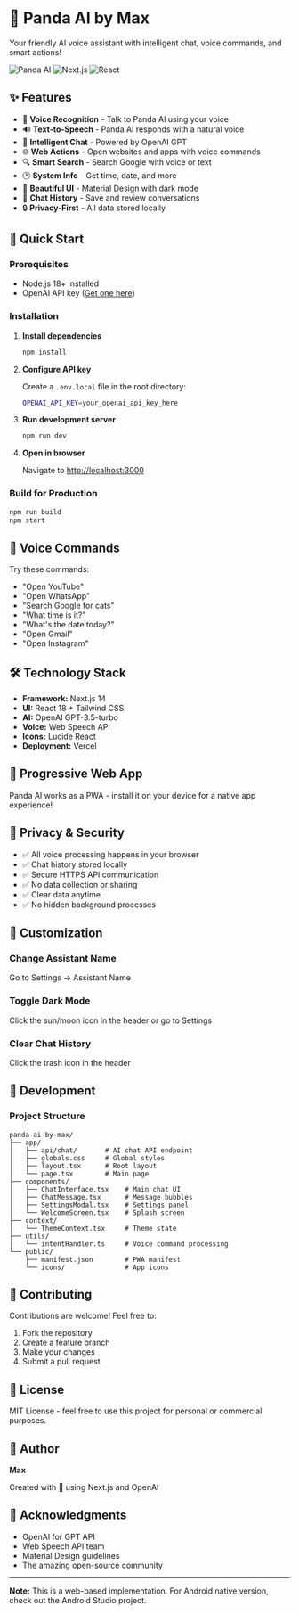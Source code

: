 # 🐼 Panda AI by Max

Your friendly AI voice assistant with intelligent chat, voice commands, and smart actions!

![Panda AI](https://img.shields.io/badge/AI-Voice%20Assistant-6366f1)
![Next.js](https://img.shields.io/badge/Next.js-14-black)
![React](https://img.shields.io/badge/React-18-blue)

## ✨ Features

- 🎤 **Voice Recognition** - Talk to Panda AI using your voice
- 🔊 **Text-to-Speech** - Panda AI responds with a natural voice
- 💬 **Intelligent Chat** - Powered by OpenAI GPT
- 🌐 **Web Actions** - Open websites and apps with voice commands
- 🔍 **Smart Search** - Search Google with voice or text
- 🕐 **System Info** - Get time, date, and more
- 🎨 **Beautiful UI** - Material Design with dark mode
- 💾 **Chat History** - Save and review conversations
- 🔒 **Privacy-First** - All data stored locally

## 🚀 Quick Start

### Prerequisites

- Node.js 18+ installed
- OpenAI API key ([Get one here](https://platform.openai.com/api-keys))

### Installation

1. **Install dependencies**
   ```bash
   npm install
   ```

2. **Configure API key**
   
   Create a `.env.local` file in the root directory:
   ```bash
   OPENAI_API_KEY=your_openai_api_key_here
   ```

3. **Run development server**
   ```bash
   npm run dev
   ```

4. **Open in browser**
   
   Navigate to [http://localhost:3000](http://localhost:3000)

### Build for Production

```bash
npm run build
npm start
```

## 🎯 Voice Commands

Try these commands:

- "Open YouTube"
- "Open WhatsApp"
- "Search Google for cats"
- "What time is it?"
- "What's the date today?"
- "Open Gmail"
- "Open Instagram"

## 🛠️ Technology Stack

- **Framework:** Next.js 14
- **UI:** React 18 + Tailwind CSS
- **AI:** OpenAI GPT-3.5-turbo
- **Voice:** Web Speech API
- **Icons:** Lucide React
- **Deployment:** Vercel

## 📱 Progressive Web App

Panda AI works as a PWA - install it on your device for a native app experience!

## 🔐 Privacy & Security

- ✅ All voice processing happens in your browser
- ✅ Chat history stored locally
- ✅ Secure HTTPS API communication
- ✅ No data collection or sharing
- ✅ Clear data anytime
- ✅ No hidden background processes

## 🎨 Customization

### Change Assistant Name

Go to Settings → Assistant Name

### Toggle Dark Mode

Click the sun/moon icon in the header or go to Settings

### Clear Chat History

Click the trash icon in the header

## 📝 Development

### Project Structure

```
panda-ai-by-max/
├── app/
│   ├── api/chat/       # AI chat API endpoint
│   ├── globals.css     # Global styles
│   ├── layout.tsx      # Root layout
│   └── page.tsx        # Main page
├── components/
│   ├── ChatInterface.tsx    # Main chat UI
│   ├── ChatMessage.tsx      # Message bubbles
│   ├── SettingsModal.tsx    # Settings panel
│   └── WelcomeScreen.tsx    # Splash screen
├── context/
│   └── ThemeContext.tsx     # Theme state
├── utils/
│   └── intentHandler.ts     # Voice command processing
└── public/
    ├── manifest.json        # PWA manifest
    └── icons/               # App icons
```

## 🤝 Contributing

Contributions are welcome! Feel free to:

1. Fork the repository
2. Create a feature branch
3. Make your changes
4. Submit a pull request

## 📄 License

MIT License - feel free to use this project for personal or commercial purposes.

## 👤 Author

**Max**

Created with 💜 using Next.js and OpenAI

## 🙏 Acknowledgments

- OpenAI for GPT API
- Web Speech API team
- Material Design guidelines
- The amazing open-source community

---

**Note:** This is a web-based implementation. For Android native version, check out the Android Studio project.
